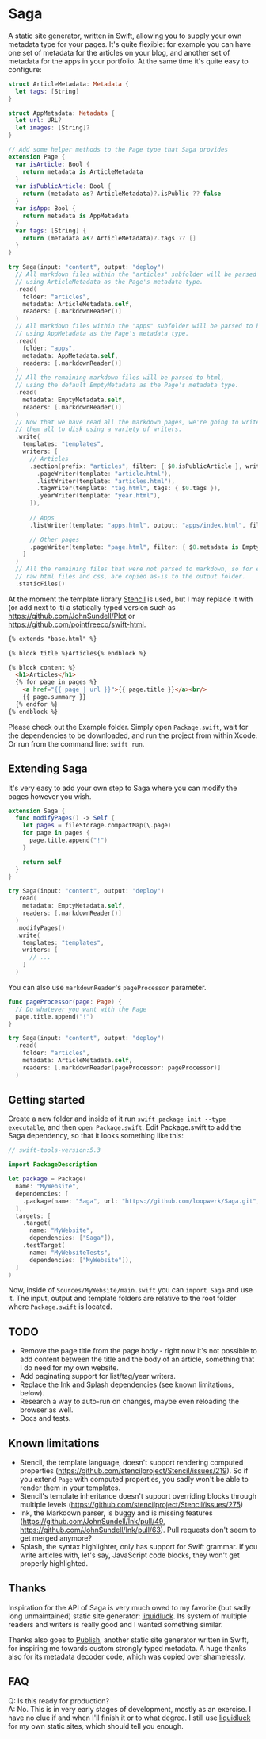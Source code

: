 # Saga

A static site generator, written in Swift, allowing you to supply your own metadata type for your pages. It's quite flexible: for example you can have one set of metadata for the articles on your blog, and another set of metadata for the apps in your portfolio. At the same time it's quite easy to configure:

``` swift
struct ArticleMetadata: Metadata {
  let tags: [String]
}

struct AppMetadata: Metadata {
  let url: URL?
  let images: [String]?
}

// Add some helper methods to the Page type that Saga provides
extension Page {
  var isArticle: Bool {
    return metadata is ArticleMetadata
  }
  var isPublicArticle: Bool {
    return (metadata as? ArticleMetadata)?.isPublic ?? false
  }
  var isApp: Bool {
    return metadata is AppMetadata
  }
  var tags: [String] {
    return (metadata as? ArticleMetadata)?.tags ?? []
  }
}

try Saga(input: "content", output: "deploy")
  // All markdown files within the "articles" subfolder will be parsed to html,
  // using ArticleMetadata as the Page's metadata type.
  .read(
    folder: "articles",
    metadata: ArticleMetadata.self,
    readers: [.markdownReader()]
  )
  // All markdown files within the "apps" subfolder will be parsed to html,
  // using AppMetadata as the Page's metadata type.
  .read(
    folder: "apps",
    metadata: AppMetadata.self,
    readers: [.markdownReader()]
  )
  // All the remaining markdown files will be parsed to html,
  // using the default EmptyMetadata as the Page's metadata type.
  .read(
    metadata: EmptyMetadata.self,
    readers: [.markdownReader()]
  )
  // Now that we have read all the markdown pages, we're going to write
  // them all to disk using a variety of writers.
  .write(
    templates: "templates",
    writers: [
      // Articles
      .section(prefix: "articles", filter: { $0.isPublicArticle }, writers: [
        .pageWriter(template: "article.html"),
        .listWriter(template: "articles.html"),
        .tagWriter(template: "tag.html", tags: { $0.tags }),
        .yearWriter(template: "year.html"),
      ]),
      
      // Apps
      .listWriter(template: "apps.html", output: "apps/index.html", filter: { $0.isApp }),

      // Other pages
      .pageWriter(template: "page.html", filter: { $0.metadata is EmptyMetadata }),
    ]
  )
  // All the remaining files that were not parsed to markdown, so for example images,
  // raw html files and css, are copied as-is to the output folder.
  .staticFiles()
```

At the moment the template library [Stencil](https://github.com/stencilproject/Stencil) is used, but I may replace it with (or add next to it) a statically typed version such as https://github.com/JohnSundell/Plot or https://github.com/pointfreeco/swift-html.

``` html
{% extends "base.html" %}

{% block title %}Articles{% endblock %}

{% block content %}
  <h1>Articles</h1>
  {% for page in pages %}
    <a href="{{ page | url }}">{{ page.title }}</a><br/>
    {{ page.summary }}
  {% endfor %}
{% endblock %}
```

Please check out the Example folder. Simply open `Package.swift`, wait for the dependencies to be downloaded, and run the project from within Xcode. Or run from the command line: `swift run`.

## Extending Saga

It's very easy to add your own step to Saga where you can modify the pages however you wish.

``` swift
extension Saga {
  func modifyPages() -> Self {
    let pages = fileStorage.compactMap(\.page)
    for page in pages {
      page.title.append("!")
    }

    return self
  }
}

try Saga(input: "content", output: "deploy")
  .read(
    metadata: EmptyMetadata.self,
    readers: [.markdownReader()]
  )
  .modifyPages()
  .write(
    templates: "templates",
    writers: [
      // ...
    ]
  )
```

You can also use `markdownReader`'s `pageProcessor` parameter.

``` swift
func pageProcessor(page: Page) {
  // Do whatever you want with the Page
  page.title.append("!")
}

try Saga(input: "content", output: "deploy")
  .read(
    folder: "articles",
    metadata: ArticleMetadata.self,
    readers: [.markdownReader(pageProcessor: pageProcessor)]
  )
```

## Getting started

Create a new folder and inside of it run `swift package init --type executable`, and then `open Package.swift`. Edit Package.swift to add the Saga dependency, so that it looks something like this:

``` swift
// swift-tools-version:5.3

import PackageDescription

let package = Package(
  name: "MyWebsite",
  dependencies: [
    .package(name: "Saga", url: "https://github.com/loopwerk/Saga.git", from: "0.1.0"),
  ],
  targets: [
    .target(
      name: "MyWebsite",
      dependencies: ["Saga"]),
    .testTarget(
      name: "MyWebsiteTests",
      dependencies: ["MyWebsite"]),
  ]
)
```

Now, inside of `Sources/MyWebsite/main.swift` you can `import Saga` and use it. The input, output and template folders are relative to the root folder where `Package.swift` is located.


## TODO

- Remove the page title from the page body - right now it's not possible to add content between the title and the body of an article, something that I do need for my own website.
- Add paginating support for list/tag/year writers.
- Replace the Ink and Splash dependencies (see known limitations, below).
- Research a way to auto-run on changes, maybe even reloading the browser as well.
- Docs and tests.

## Known limitations

- Stencil, the template language, doesn't support rendering computed properties (https://github.com/stencilproject/Stencil/issues/219). So if you extend `Page` with computed properties, you sadly won't be able to render them in your templates.
- Stencil's template inheritance doesn't support overriding blocks through multiple levels (https://github.com/stencilproject/Stencil/issues/275)
- Ink, the Markdown parser, is buggy and is missing features (https://github.com/JohnSundell/Ink/pull/49, https://github.com/JohnSundell/Ink/pull/63). Pull requests don't seem to get merged anymore?
- Splash, the syntax highlighter, only has support for Swift grammar. If you write articles with, let's say, JavaScript code blocks, they won't get properly highlighted.

## Thanks

Inspiration for the API of Saga is very much owed to my favorite (but sadly long unmaintained) static site generator: [liquidluck](https://github.com/avelino/liquidluck). Its system of multiple readers and writers is really good and I wanted something similar.

Thanks also goes to [Publish](https://github.com/JohnSundell/Publish), another static site generator written in Swift, for inspiring me towards custom strongly typed metadata. A huge thanks also for its metadata decoder code, which was copied over shamelessly.

## FAQ

Q: Is this ready for production?  
A: No. This is in very early stages of development, mostly as an exercise. I have no clue if and when I'll finish it or to what degree. I still use [liquidluck](https://github.com/avelino/liquidluck) for my own static sites, which should tell you enough.
